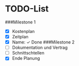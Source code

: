 TODO-List
===
###Milestone 1
- [X] Kostenplan
- [X] Zeitplan
- [X] Name: ✓ Done
###Milestone 2
- [ ] Dokumentation und Vertrag
- [ ] Schnittschtellen
- [X] Ende Planung